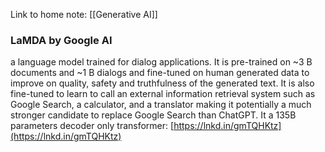 Link to home note: [[Generative AI]]

### LaMDA by Google AI
 a language model trained for dialog applications. It is pre-trained on ~3 B documents and ~1 B dialogs and fine-tuned on human generated data to improve on quality, safety and truthfulness of the generated text. It is also fine-tuned to learn to call an external information retrieval system such as Google Search, a calculator, and a translator making it potentially a much stronger candidate to replace Google Search than ChatGPT. It a 135B parameters decoder only transformer: [https://lnkd.in/gmTQHKtz](https://lnkd.in/gmTQHKtz)
